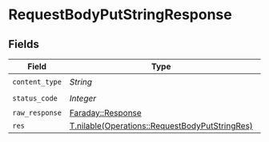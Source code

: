 # RequestBodyPutStringResponse


## Fields

| Field                                                                                                | Type                                                                                                 | Required                                                                                             | Description                                                                                          |
| ---------------------------------------------------------------------------------------------------- | ---------------------------------------------------------------------------------------------------- | ---------------------------------------------------------------------------------------------------- | ---------------------------------------------------------------------------------------------------- |
| `content_type`                                                                                       | *String*                                                                                             | :heavy_check_mark:                                                                                   | N/A                                                                                                  |
| `status_code`                                                                                        | *Integer*                                                                                            | :heavy_check_mark:                                                                                   | N/A                                                                                                  |
| `raw_response`                                                                                       | [Faraday::Response](https://www.rubydoc.info/gems/faraday/Faraday/Response)                          | :heavy_minus_sign:                                                                                   | N/A                                                                                                  |
| `res`                                                                                                | [T.nilable(Operations::RequestBodyPutStringRes)](../../models/operations/requestbodyputstringres.md) | :heavy_minus_sign:                                                                                   | OK                                                                                                   |
